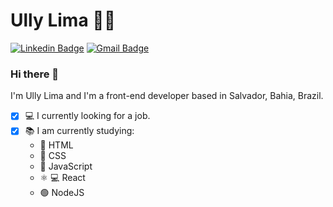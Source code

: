 <!--
**ullyolima/ullyolima** is a ✨ _special_ ✨ repository because its `README.md` (this file) appears on your GitHub profile.
### Hi there 👋
Here are some ideas to get you started:

- 🔭 I’m currently working on ...
- 🌱 I’m currently learning ...
- 👯 I’m looking to collaborate on ...
- 🤔 I’m looking for help with ...
- 💬 Ask me about ...
- 📫 How to reach me: ...
- 😄 Pronouns: ...
- ⚡ Fun fact: ...
-->

# Ully Lima :woman_technologist:

[![Linkedin Badge](https://img.shields.io/badge/-LinkedIn-blue?style=flat-square&logo=Linkedin&logoColor=white&link=https://www.linkedin.com/in/ederfleming/)](https://www.linkedin.com/in/ullyolima/)
[![Gmail Badge](https://img.shields.io/badge/-Gmail-c14438?style=flat-square&logo=Gmail&logoColor=white&link=mailto:ederfleming@gmail.com)](mailto:ullyolima@gmail.com)

### Hi there 👋 

I'm Ully Lima and I'm a front-end developer based in Salvador, Bahia, Brazil.

- [x] :computer: I currently looking for a job.
- [x] :books: I am currently studying:
    - :orange_heart: HTML
    - :blue_heart: CSS
    - :yellow_heart: JavaScript
    - :atom_symbol: :computer: React
    - :green_circle:  NodeJS 
